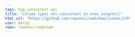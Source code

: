 ```yaml
---
tags: bug,consistent-api
title: "column types not consistent in etox_targets()"
html_url: "https://github.com/ropensci/webchem/issues/278"
user: Aariq
repo: ropensci/webchem
---
```


